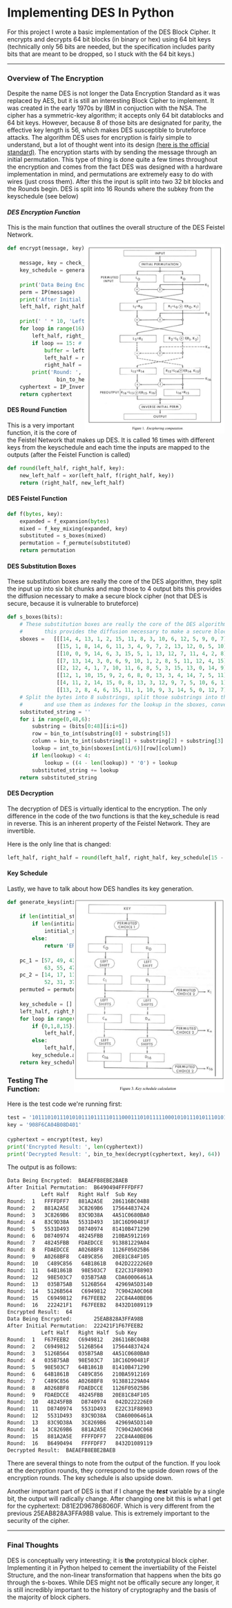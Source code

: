 # Implementing DES In Python
For this project I wrote a basic implementation of the DES Block Cipher. It encrypts and decrypts 64 bit blocks (in binary or hex) using 64 bit keys (technically only 56 bits are needed, but the specification includes parity bits that are meant to be dropped, so I stuck with the 64 bit keys.)

---
### Overview of The Encryption   


Despite the name DES is not longer the Data Encryption Standard as it was replaced by AES, but it is still an interesting Block Cipher to implement. It was created in the early 1970s by IBM in conjuction with the NSA. The cipher has a symmetric-key algorithm; it accepts only 64 bit datablocks and 64 bit keys. However, because 8 of those bits are designated for parity, the effective key length is 56, which makes DES susceptible to bruteforce attacks. The algorithm DES uses for encryption is fairly simple to understand, but a lot of thought went into its design [(here is the official standard)](https://csrc.nist.gov/csrc/media/publications/fips/46/3/archive/1999-10-25/documents/fips46-3.pdf). The encryption starts with by sending the message through an initial permutation. This type of thing is done quite a few times throughout the encryption and comes from the fact DES was designed with a hardware implementation in mind, and permutations are extremely easy to do with wires (just cross them). After this the input is split into two 32 bit blocks and the Rounds begin. DES is split into 16 Rounds where the subkey from the keyschedule (see below)


#### *DES Encryption Function*
This is the main function that outlines the overall structure of the DES Feistel Network. 

<img src="FIPS_.png" width=325 align=right>

```python
def encrypt(message, key):

    message, key = check_data_and_key(message, key)
    key_schedule = generate_keys(key)

    print('Data Being Encrypted: ', bin_to_hex(message, 64))
    perm = IP(message)
    print('After Initial Permutation: ', bin_to_hex(perm, 64))
    left_half, right_half = perm[0:32], perm[32:64]
    
    print(' ' * 10, 'Left Half  ', 'Right Half ', 'Sub Key  ')
    for loop in range(16):
        left_half, right_half = round(left_half, right_half, key_schedule[loop])
        if loop == 15: # The algorithm doesn't swap the last pair
            buffer = left_half
            left_half = right_half
            right_half = buffer
        print('Round: ', loop + 1, ' ', bin_to_hex(left_half, 32), ' ',
                bin_to_hex(right_half, 32), ' ', bin_to_hex(key_schedule[loop], 48))
    cyphertext = IP_Inverse(left_half + right_half)
    return cyphertext
```
#### DES Round Function
This is a very important function, it is the core of the Feistel Network that makes up DES. It is called 16 times with different keys from the keyschedule and each time the inputs are mapped to the outputs (after the Feistel Function is called)

```python
def round(left_half, right_half, key):
    new_left_half = xor(left_half, f(right_half, key))
    return (right_half, new_left_half)
```

#### DES Feistel Function

```python
def f(bytes, key):
    expanded = f_expansion(bytes)
    mixed = f_key_mixing(expanded, key)
    substituted = s_boxes(mixed)
    permutation = f_permute(substituted)
    return permutation
```

#### DES Substitution Boxes
These substitution boxes are really the core of the DES algorithm, they split the input up into six bit chunks and map those to 4 output bits this provides the diffusion necessary to make a secure block cipher (not that DES is secure, because it is vulnerable to bruteforce)
```python
def s_boxes(bits):
    # These substitution boxes are really the core of the DES algorithm, they take six input bits and maps it to 4 output bits
    #       this provides the diffusion necessary to make a secure block cipher (not that DES is secure, because it is not)
    sboxes =   [[[14, 4, 13, 1, 2, 15, 11, 8, 3, 10, 6, 12, 5, 9, 0, 7], [0, 15, 7, 4, 14, 2, 13, 1, 10, 6, 12, 11, 9, 5, 3, 8], [4, 1, 14, 8, 13, 6, 2, 11, 15, 12, 9, 7, 3, 10, 5, 0], [15, 12, 8, 2, 4, 9, 1, 7, 5, 11, 3, 14, 10, 0, 6, 13 ]],       
                [[15, 1, 8, 14, 6, 11, 3, 4, 9, 7, 2, 13, 12, 0, 5, 10], [3, 13, 4, 7, 15, 2, 8, 14, 12, 0, 1, 10, 6, 9, 11, 5], [0, 14, 7, 11, 10, 4, 13, 1, 5, 8, 12, 6, 9, 3, 2, 15], [13, 8, 10, 1, 3, 15, 4, 2, 11, 6, 7, 12, 0, 5, 14, 9 ]],
                [[10, 0, 9, 14, 6, 3, 15, 5, 1, 13, 12, 7, 11, 4, 2, 8], [13, 7, 0, 9, 3, 4, 6, 10, 2, 8, 5, 14, 12, 11, 15, 1], [13, 6, 4, 9, 8, 15, 3, 0, 11, 1, 2, 12, 5, 10, 14, 7], [1, 10, 13, 0, 6, 9, 8, 7, 4, 15, 14, 3, 11, 5, 2, 12 ]],
                [[7, 13, 14, 3, 0, 6, 9, 10, 1, 2, 8, 5, 11, 12, 4, 15], [13, 8, 11, 5, 6, 15, 0, 3, 4, 7, 2, 12, 1, 10, 14, 9], [10, 6, 9, 0, 12, 11, 7, 13, 15, 1, 3, 14, 5, 2, 8, 4], [3, 15, 0, 6, 10, 1, 13, 8, 9, 4, 5, 11, 12, 7, 2, 14 ]],
                [[2, 12, 4, 1, 7, 10, 11, 6, 8, 5, 3, 15, 13, 0, 14, 9], [14, 11, 2, 12, 4, 7, 13, 1, 5, 0, 15, 10, 3, 9, 8, 6], [4, 2, 1, 11, 10, 13, 7, 8, 15, 9, 12, 5, 6, 3, 0, 14], [11, 8, 12, 7, 1, 14, 2, 13, 6, 15, 0, 9, 10, 4, 5, 3 ]],
                [[12, 1, 10, 15, 9, 2, 6, 8, 0, 13, 3, 4, 14, 7, 5, 11], [10, 15, 4, 2, 7, 12, 9, 5, 6, 1, 13, 14, 0, 11, 3, 8], [9, 14, 15, 5, 2, 8, 12, 3, 7, 0, 4, 10, 1, 13, 11, 6], [4, 3, 2, 12, 9, 5, 15, 10, 11, 14, 1, 7, 6, 0, 8, 13 ]],
                [[4, 11, 2, 14, 15, 0, 8, 13, 3, 12, 9, 7, 5, 10, 6, 1], [13, 0, 11, 7, 4, 9, 1, 10, 14, 3, 5, 12, 2, 15, 8, 6], [1, 4, 11, 13, 12, 3, 7, 14, 10, 15, 6, 8, 0, 5, 9, 2], [6, 11, 13, 8, 1, 4, 10, 7, 9, 5, 0, 15, 14, 2, 3, 12 ]],
                [[13, 2, 8, 4, 6, 15, 11, 1, 10, 9, 3, 14, 5, 0, 12, 7], [1, 15, 13, 8, 10, 3, 7, 4, 12, 5, 6, 11, 0, 14, 9, 2], [7, 11, 4, 1, 9, 12, 14, 2, 0, 6, 10, 13, 15, 3, 5, 8], [2, 1, 14, 7, 4, 10, 8, 13, 15, 12, 9, 0, 3, 5, 6, 11 ]]]
    # Split the bytes into 8 substrings, split those substrings into the outer and inner bits, 
    #       and use them as indexes for the lookup in the sboxes, convert to binary and pad zeros if necessary
    substituted_string = ''
    for i in range(0,48,6):
        substring = (bits[0:48][i:i+6])
        row = bin_to_int(substring[0] + substring[5])
        column = bin_to_int(substring[1] + substring[2] + substring[3] + substring[4])
        lookup = int_to_bin(sboxes[int(i/6)][row][column])
        if len(lookup) < 4:
            lookup = ((4 - len(lookup)) * '0') + lookup
        substituted_string += lookup
    return substituted_string
```

#### DES Decryption
The decryption of DES is virtually identical to the encryption. The only difference in the code of the two functions is that the key_schedule is read in reverse. This is an inherent property of the Feistel Network. They are invertible. 

Here is the only line that is changed:
```python
left_half, right_half = round(left_half, right_half, key_schedule[15 - loop])
```

#### Key Schedule
Lastly, we have to talk about how DES handles its key generation. 

<img src="key_schedule.png" width=350 align=right>

```python
def generate_keys(intitial_state):

    if len(intitial_state) != 64:
        if len(intitial_state) == 16:
            intitial_state = hex_to_binary(intitial_state, 16)
        else:
            return 'ERROR MESSAGE NOT PROPER SIZE'

    pc_1 = [57, 49, 41, 33, 25, 17, 9, 1, 58, 50, 42, 34, 26, 18, 10, 2, 59, 51, 43, 35, 27, 19, 11, 3, 60, 52, 44, 36, 
            63, 55, 47, 39, 31, 23, 15, 7, 62, 54, 46, 38, 30, 22, 14, 6, 61, 53, 45, 37, 29, 21, 13, 5, 28, 20, 12, 4]
    pc_2 = [14, 17, 11, 24, 1, 5, 3, 28, 15, 6, 21, 10, 23, 19, 12, 4, 26, 8, 16, 7, 27, 20, 13, 2, 41, 
            52, 31, 37, 47, 55, 30, 40, 51, 45, 33, 48, 44, 49, 39, 56, 34, 53, 46, 42, 50, 36, 29, 32 ]
    permuted = permute(intitial_state, pc_1, 56)
    
    key_schedule = []
    left_half, right_half = permuted[0:28], permuted[28:56]
    for loop in range(16):
        if {0,1,8,15}.__contains__(loop):
            left_half, right_half = shifted(left_half, 1), shifted(right_half, 1)
        else:
            left_half, right_half = shifted(left_half, 2), shifted(right_half, 2)
        key_schedule.append(permute((left_half + right_half), pc_2, 48))
    return key_schedule
```

### Testing The Function:
Here is the test code we're running first:
```python
test = '1011101011101010111011111011100011101011111000101011101011101011'   
key = '908F6CA04B08D401'

cyphertext = encrypt(test, key)
print('Encrypted Result: ', len(cyphertext))
print('Decrypted Result: ', bin_to_hex(decrypt(cyphertext, key), 64))
```
The output is as follows:
```
Data Being Encrypted:  BAEAEFB8EBE2BAEB
After Initial Permutation:  B6490494FFFFDFF7
           Left Half   Right Half  Sub Key
Round:  1   FFFFDFF7   881A2A5E   286116BC04B8
Round:  2   881A2A5E   3C8269B6   175644837424
Round:  3   3C8269B6   83C9D38A   4A51C0680BA0
Round:  4   83C9D38A   5531D493   18C16D90481F
Round:  5   5531D493   D8740974   81410B471290
Round:  6   D8740974   48245FBB   210BA5912169
Round:  7   48245FBB   FDAEDCCE   913881229A04
Round:  8   FDAEDCCE   A0268BF8   1126F05025B6
Round:  9   A0268BF8   C489C856   20E81C84F105
Round:  10   C489C856   64B1861B   042D222226E0
Round:  11   64B1861B   98E503C7   E22C31F88903
Round:  12   98E503C7   035B75AB   CDA60006461A
Round:  13   035B75AB   5126B564   42969A5D3140
Round:  14   5126B564   C6949812   7C9042A0C068
Round:  15   C6949812   F67FEEB2   22C84A40BE06
Round:  16   222421F1   F67FEEB2   8432D1089119
Encrypted Result:  64
Data Being Encrypted:       25EAB828A3FFA98B
After Initial Permutation:  222421F1F67FEEB2
           Left Half   Right Half  Sub Key
Round:  1   F67FEEB2   C6949812   286116BC04B8
Round:  2   C6949812   5126B564   175644837424
Round:  3   5126B564   035B75AB   4A51C0680BA0
Round:  4   035B75AB   98E503C7   18C16D90481F
Round:  5   98E503C7   64B1861B   81410B471290
Round:  6   64B1861B   C489C856   210BA5912169
Round:  7   C489C856   A0268BF8   913881229A04
Round:  8   A0268BF8   FDAEDCCE   1126F05025B6
Round:  9   FDAEDCCE   48245FBB   20E81C84F105
Round:  10   48245FBB   D8740974   042D222226E0
Round:  11   D8740974   5531D493   E22C31F88903
Round:  12   5531D493   83C9D38A   CDA60006461A
Round:  13   83C9D38A   3C8269B6   42969A5D3140
Round:  14   3C8269B6   881A2A5E   7C9042A0C068
Round:  15   881A2A5E   FFFFDFF7   22C84A40BE06
Round:  16   B6490494   FFFFDFF7   8432D1089119
Decrypted Result:  BAEAEFB8EBE2BAEB
```
There are several things to note from the output of the function. If you look at the decryption rounds, they correspond to the upside down rows of the encryption rounds.
The key schedule is also upside down. 

Another important part of DES is that if I change the ***test*** variable by a single bit, the output will radically change. After changing one bit this is what I get for the cyphertext: D81E2D967868060F. Which is very different from the previous 25EAB828A3FFA98B value. This is extremely important to the security of the cipher. 

---
### Final Thoughts
DES is conceptually very interesting; it is **the** prototypical block cipher. Implementing it in Python helped to cement the invertiability of the Feistel Structure, and the non-linear transformation that happens when the bits go through the s-boxes. While DES might not be offically secure any longer, it is still incredibly important to the history of cryptography and the basis of the majority of block ciphers. 
